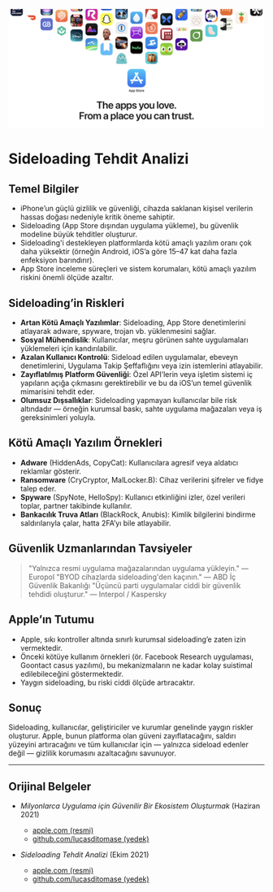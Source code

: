 ![Banner](../assets/banner.png)

# Sideloading Tehdit Analizi

## Temel Bilgiler

- iPhone’un güçlü gizlilik ve güvenliği, cihazda saklanan kişisel verilerin hassas doğası nedeniyle kritik öneme sahiptir.
- Sideloading (App Store dışından uygulama yükleme), bu güvenlik modeline büyük tehditler oluşturur.
- Sideloading'i destekleyen platformlarda kötü amaçlı yazılım oranı çok daha yüksektir (örneğin Android, iOS’a göre 15–47 kat daha fazla enfeksiyon barındırır).
- App Store inceleme süreçleri ve sistem korumaları, kötü amaçlı yazılım riskini önemli ölçüde azaltır.

## Sideloading’in Riskleri

- **Artan Kötü Amaçlı Yazılımlar**: Sideloading, App Store denetimlerini atlayarak adware, spyware, trojan vb. yüklenmesini sağlar.
- **Sosyal Mühendislik**: Kullanıcılar, meşru görünen sahte uygulamaları yüklemeleri için kandırılabilir.
- **Azalan Kullanıcı Kontrolü**: Sideload edilen uygulamalar, ebeveyn denetimlerini, Uygulama Takip Şeffaflığını veya izin istemlerini atlayabilir.
- **Zayıflatılmış Platform Güvenliği**: Özel API’lerin veya işletim sistemi iç yapıların açığa çıkmasını gerektirebilir ve bu da iOS’un temel güvenlik mimarisini tehdit eder.
- **Olumsuz Dışsallıklar**: Sideloading yapmayan kullanıcılar bile risk altındadır — örneğin kurumsal baskı, sahte uygulama mağazaları veya iş gereksinimleri yoluyla.

## Kötü Amaçlı Yazılım Örnekleri

- **Adware** (HiddenAds, CopyCat): Kullanıcılara agresif veya aldatıcı reklamlar gösterir.
- **Ransomware** (CryCryptor, MalLocker.B): Cihaz verilerini şifreler ve fidye talep eder.
- **Spyware** (SpyNote, HelloSpy): Kullanıcı etkinliğini izler, özel verileri toplar, partner takibinde kullanılır.
- **Bankacılık Truva Atları** (BlackRock, Anubis): Kimlik bilgilerini bindirme saldırılarıyla çalar, hatta 2FA’yı bile atlayabilir.

## Güvenlik Uzmanlarından Tavsiyeler

> "Yalnızca resmi uygulama mağazalarından uygulama yükleyin." — Europol
> "BYOD cihazlarda sideloading'den kaçının." — ABD İç Güvenlik Bakanlığı
> "Üçüncü parti uygulamalar ciddi bir güvenlik tehdidi oluşturur." — Interpol / Kaspersky

## Apple’ın Tutumu

- Apple, sıkı kontroller altında sınırlı kurumsal sideloading’e zaten izin vermektedir.
- Önceki kötüye kullanım örnekleri (ör. Facebook Research uygulaması, Goontact casus yazılımı), bu mekanizmaların ne kadar kolay suistimal edilebileceğini göstermektedir.
- Yaygın sideloading, bu riski ciddi ölçüde artıracaktır.

## Sonuç

Sideloading, kullanıcılar, geliştiriciler ve kurumlar genelinde yaygın riskler oluşturur. Apple, bunun platforma olan güveni zayıflatacağını, saldırı yüzeyini artıracağını ve tüm kullanıcılar için — yalnızca sideload edenler değil — gizlilik korumasını azaltacağını savunuyor.

---

## Orijinal Belgeler

- *Milyonlarca Uygulama için Güvenilir Bir Ekosistem Oluşturmak* (Haziran 2021)
  -  [apple.com (resmi)](https://www.apple.com/privacy/docs/Building_a_Trusted_Ecosystem_for_Millions_of_Apps.pdf)
  -  [github.com/lucasditomase (yedek)](https://github.com/lucasditomase/app-restrictions/blob/main/summary.pdf)

- *Sideloading Tehdit Analizi* (Ekim 2021)
  -  [apple.com (resmi)](https://www.apple.com/privacy/docs/Building_a_Trusted_Ecosystem_for_Millions_of_Apps_A_Threat_Analysis_of_Sideloading.pdf)
  -  [github.com/lucasditomase (yedek)](https://github.com/lucasditomase/app-restrictions/blob/main/threat-analysis.pdf)
